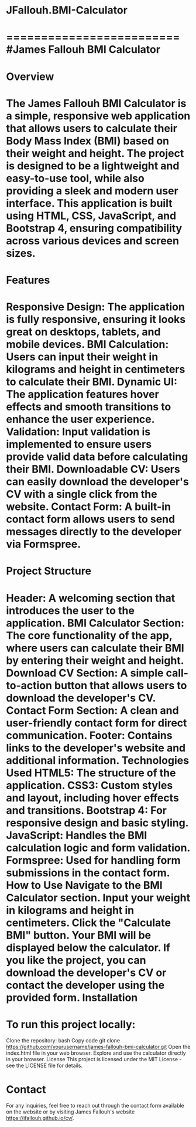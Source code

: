 # JFallouh.BMI-Calculator
=========================
#James Fallouh BMI Calculator
==============================

Overview
=========
The James Fallouh BMI Calculator is a simple, responsive web application that allows users to calculate their Body Mass Index (BMI) based on their weight and height. The project is designed to be a lightweight and easy-to-use tool, while also providing a sleek and modern user interface. This application is built using HTML, CSS, JavaScript, and Bootstrap 4, ensuring compatibility across various devices and screen sizes.
===================================================================================================================================================================


Features
=========
Responsive Design: The application is fully responsive, ensuring it looks great on desktops, tablets, and mobile devices.
BMI Calculation: Users can input their weight in kilograms and height in centimeters to calculate their BMI.
Dynamic UI: The application features hover effects and smooth transitions to enhance the user experience.
Validation: Input validation is implemented to ensure users provide valid data before calculating their BMI.
Downloadable CV: Users can easily download the developer's CV with a single click from the website.
Contact Form: A built-in contact form allows users to send messages directly to the developer via Formspree.
===================================================================================================================================================================

Project Structure
=================
Header: A welcoming section that introduces the user to the application.
BMI Calculator Section: The core functionality of the app, where users can calculate their BMI by entering their weight and height.
Download CV Section: A simple call-to-action button that allows users to download the developer's CV.
Contact Form Section: A clean and user-friendly contact form for direct communication.
Footer: Contains links to the developer's website and additional information.
Technologies Used
HTML5: The structure of the application.
CSS3: Custom styles and layout, including hover effects and transitions.
Bootstrap 4: For responsive design and basic styling.
JavaScript: Handles the BMI calculation logic and form validation.
Formspree: Used for handling form submissions in the contact form.
How to Use
Navigate to the BMI Calculator section.
Input your weight in kilograms and height in centimeters.
Click the "Calculate BMI" button.
Your BMI will be displayed below the calculator.
If you like the project, you can download the developer's CV or contact the developer using the provided form.
Installation
=================================================================================================================================================================
To run this project locally:
============================
Clone the repository:
bash
Copy code
git clone https://github.com/yourusername/james-fallouh-bmi-calculator.git
Open the index.html file in your web browser.
Explore and use the calculator directly in your browser.
License
This project is licensed under the MIT License - see the LICENSE file for details.

Contact
========
For any inquiries, feel free to reach out through the contact form available on the website or by visiting James Fallouh's website https://jfallouh.github.io/cv/.

